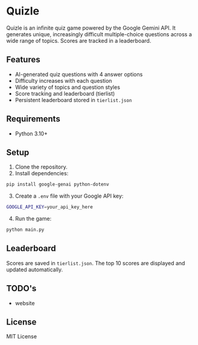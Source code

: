 # Quizle

Quizle is an infinite quiz game powered by the Google Gemini API. It generates unique, increasingly difficult multiple-choice questions across a wide range of topics. Scores are tracked in a leaderboard.

## Features

- AI-generated quiz questions with 4 answer options
- Difficulty increases with each question
- Wide variety of topics and question styles
- Score tracking and leaderboard (tierlist)
- Persistent leaderboard stored in `tierlist.json`

## Requirements

- Python 3.10+

## Setup

1. Clone the repository.
2. Install dependencies:

```sh
pip install google-genai python-dotenv
```

3. Create a `.env` file with your Google API key:

```bash
GOOGLE_API_KEY=your_api_key_here
```

4. Run the game:

```sh
python main.py
```

## Leaderboard

Scores are saved in `tierlist.json`. The top 10 scores are displayed and updated automatically.

## TODO's

- website

## License

MIT License
